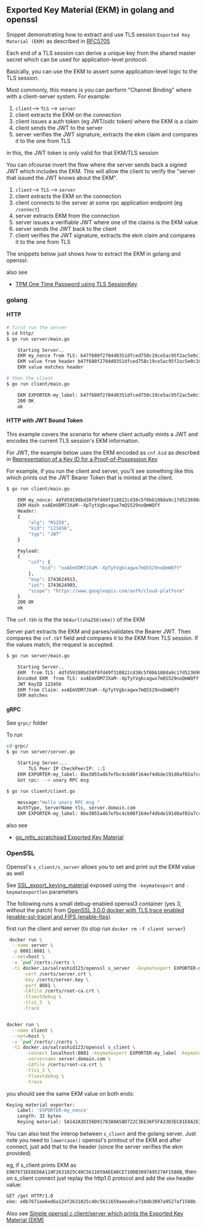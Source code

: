 ## Exported Key Material (EKM) in golang and openssl

Snippet demonstrating how to extract and use TLS session `Exported Key Material (EKM)` as described in [RFC5705](https://datatracker.ietf.org/doc/html/rfc5705)


Each end of a TLS session can derive a unique key from the shared master secret which can be used for application-level protocol.


Basically, you can use the EKM to assert some application-level logic to the TLS session.  

Most commonly, this means is you can perform "Channel Binding" where with a client-server system.  For example:

1. `client`--> `TLS` --> `server`
2. client extracts the EKM on the connection
3. client issues a auth token (eg JWT/oidc token) where the EKM is a claim
4. client sends the JWT to the server
5. server verifies the JWT signature, extracts the ekm claim and compares it to the one from TLS

in this, the JWT token is only valid for that EKM/TLS session

You can ofcourse invert the flow where the server sends back a signed JWT which includes the EKM.  This will allow the client to verify the "server that issued the JWT knows about the EKM".

1. `client`--> `TLS` --> `server`
2. client extracts the EKM on the connection
3. client connects to the server at some rpc application endpoint (eg `/connect`) 
4. server extracts EKM from the connection
5. server issues a verifiable JWT where one of the claims is the EKM value
6. server sends the JWT back to the  client
7. client verifies the JWT signature, extracts the ekm claim and compares it to the one from TLS


The snippets below just shows how to extract the EKM in golang and openssl:

also see

* [TPM One Time Password using TLS SessionKey](https://github.com/salrashid123/tls_tpm_one_time_password)

### golang


#### HTTP

```bash
# first run the server
$ cd http/
$ go run server/main.go 

    Starting Server..
    EKM my_nonce from TLS: b47f680f2704d0351dfced758c19ce5ac95f2ac5e0c10575cb4e1b6bbfd69603
    EKM value from header b47f680f2704d0351dfced758c19ce5ac95f2ac5e0c10575cb4e1b6bbfd69603
    EKM value matches header

# then the client
$ go run client/main.go 

    EKM EXPORTER-my_label: b47f680f2704d0351dfced758c19ce5ac95f2ac5e0c10575cb4e1b6bbfd69603
    200 OK
    ok
```


#### HTTP with JWT Bound Token

This example covers the scenario for where client actually mints a JWT and encodes the current TLS session's EKM information.

For JWT, the example below uses the EKM encoded as `cnf.kid` as descrbed in [Representation of a Key ID for a Proof-of-Possession Key](https://datatracker.ietf.org/doc/html/rfc7800#section-3.4)


For example, if you run the client and server, you'll see something like this which prints out the JWT Bearer Token that is minted at the client.

```bash
$ go run client/main.go 

    EKM my_nonce: 4dfd59198bd38f9fd49f310822cd38c5f0bb108da9c17d523690abd37be9916b
    EKM Hash xxAEmVDM7JXaM--XpTytVgbcagwx7mQS529noQmWQfY
    Header:
    {
        "alg": "RS256",
        "kid": "123456",
        "typ": "JWT"
    }

    Payload:
    {
        "cnf": {
            "kid": "xxAEmVDM7JXaM--XpTytVgbcagwx7mQS529noQmWQfY"
        },
        "exp": 1743624913,
        "iat": 1743624903,
        "scope": "https://www.googleapis.com/auth/cloud-platform"
    }
    200 OK
    ok
```

The `cnf.tbh` is the the `b64url(sha256(ekm))` of the EKM


Server part extracts the EKM and parses/validates the Bearer JWT.  Then compares the `cnf.tbf` field and compares it to the EKM from TLS session.   If the values match, the request is accepted.

```bash
$ go run server/main.go 

    Starting Server..
    EKM  from TLS: 4dfd59198bd38f9fd49f310822cd38c5f0bb108da9c17d523690abd37be9916b
    Encoded EKM  from TLS: xxAEmVDM7JXaM--XpTytVgbcagwx7mQS529noQmWQfY
    JWT KeyID 123456
    EKM from Claim: xxAEmVDM7JXaM--XpTytVgbcagwx7mQS529noQmWQfY
    EKM matches

```

#### gRPC

See `grpc/` folder

To run

```bash
cd grpc/
$ go run server/server.go 

    Starting Server...
        TLS Peer IP CheckPeerIP: ::1
    EKM EXPORTER-my_label: 8be3055a4b7efbc4cb08f164ef4dbde191d8af02a7cc932b84490fa540bff0e4
    Got rpc: --> unary RPC msg 

$ go run client/client.go 

    message:"Hello unary RPC msg "
    AuthType, ServerName tls, server.domain.com
    EKM EXPORTER-my_label: 8be3055a4b7efbc4cb08f164ef4dbde191d8af02a7cc932b84490fa540bff0e4
```

also see

* [go_mtls_scratchpad Exported Key Material](https://github.com/salrashid123/go_mtls_scratchpad/tree/main#exported-key-material)


### OpenSSL

Openssl's `s_client/s_server` allows you to set and print out the EKM value as well

See [SSL_export_keying_material](https://www.openssl.org/docs/man1.1.1/man3/SSL_export_keying_material.html) exposed using the `-keymatexport` and `-keymatexportlen` parameters

The following runs a small debug-enabled openssl3 container (yes 3, without the patch) from [OpenSSL 3.0.0 docker with TLS trace enabled (enable-ssl-trace) and FIPS (enable-fips)](https://github.com/salrashid123/openssl_trace/tree/main)

first run the client and server (to stop run `docker rm -f client server`)

```bash
 docker run \
  --name server \
  -p 8081:8081 \
  --net=host \
  -v `pwd`/certs:/certs \
  -ti docker.io/salrashid123/openssl s_server  -keymatexport EXPORTER-my_label -keymatexportlen 32  \
      -cert /certs/server.crt \
      -key /certs/server.key \
      -port 8081 \
      -CAfile /certs/root-ca.crt \
      -tlsextdebug \
      -tls1_3  \
      -trace 


docker run \
  --name client \
  --net=host \
  -v `pwd`/certs/:/certs \
  -ti docker.io/salrashid123/openssl s_client \
       -connect localhost:8081 -keymatexport EXPORTER-my_label -keymatexportlen 32 \
       -servername server.domain.com \
       -CAfile /certs/root-ca.crt \
       -tls1_3 \
       -tlsextdebug \
       -trace
```

you should see the same EKM value on both ends:

```bash
Keying material exporter:
    Label: 'EXPORTER-my_nonce'
    Length: 32 bytes
    Keying material: 5A142A3D156D91783A0A58D722C3EE36F5FA33D3EC01E8A2E3C0491169FDA279
```


You can also test the interop between `s_client` and the golang server.  Just note you need to `lowercase()` openssl's printout of the EKM and after connect, just add that to the header (since the server verifies the ekm provided)

eg, if s_client prints EKM as `E0B7671EE6ED6A124F2631025C40C5611659AEEA0CE710DB3097A9527AF1588B`, then on s_client connect just replay the http1.0 protocol and add the `ekm` header value:


```bash
GET /get HTTP/1.0
ekm: e0b7671ee6ed6a124f2631025c40c5611659aeea0ce710db3097a9527af1588b
```

Also see [Simple openssl c client/server which prints the Exported Key Material (EKM)](https://gist.github.com/salrashid123/8524f3c622794f3efb9b07a0b8b07bad)
